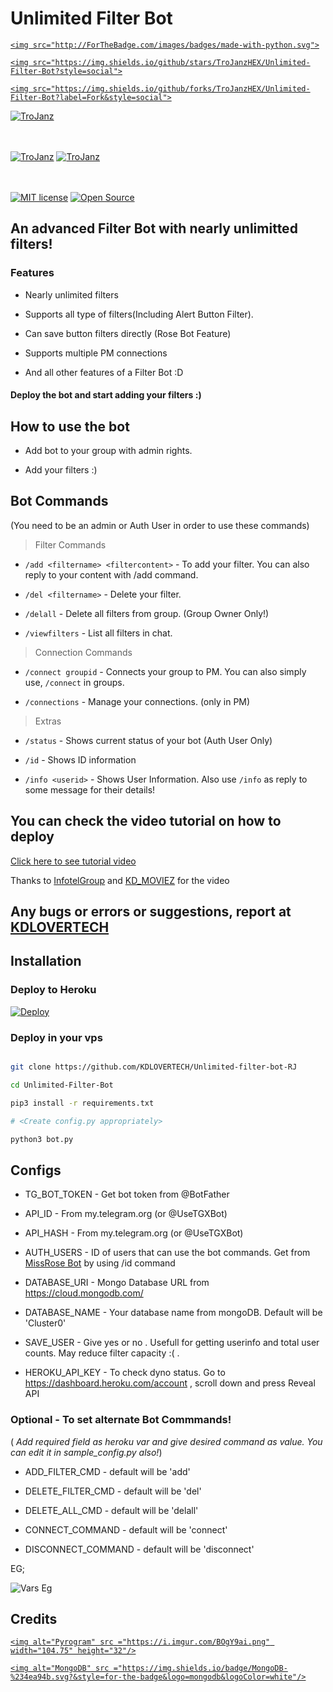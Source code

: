 # Unlimited Filter Bot

<p align="center">

  <a href="https://www.python.org">

    <img src="http://ForTheBadge.com/images/badges/made-with-python.svg">

  </a>

</p>

<p align="center">

  <a href="https://github.com/TroJanzHEX/Unlimited-Filter-Bot/stargazers">

    <img src="https://img.shields.io/github/stars/TroJanzHEX/Unlimited-Filter-Bot?style=social">

  </a>

  

  <a href="https://github.com/TroJanzHEX/Unlimited-Filter-Bot/fork">

    <img src="https://img.shields.io/github/forks/TroJanzHEX/Unlimited-Filter-Bot?label=Fork&style=social">

  </a>  

</p>

[![TroJanz](https://img.shields.io/badge/TroJanzHEX-Channel-orange?style=for-the-badge&logo=telegram)](https://telegram.dog/TroJanzHEX)  

ㅤㅤㅤㅤㅤㅤㅤ  

[![TroJanz](https://img.shields.io/badge/TroJanzHEX-Support-red?style=flat&logo=telegram)](https://telegram.dog/TroJanzSupport)  [![TroJanz](https://img.shields.io/badge/TroJanzHEX-Website-red?style=flat&logo=CodersRank)](https://TroJanzHEX.me)  

ㅤㅤㅤㅤㅤㅤㅤ  

[![MIT license](https://img.shields.io/badge/License-MIT-blue?style=flat)](https://github.com/TroJanzHEX/Unlimited-Filter-Bot/blob/main/LICENSE)  [![Open Source](https://badges.frapsoft.com/os/v2/open-source.svg?v=103)](https://github.com/TroJanzHEX/Unlimited-Filter-Bot)

## An advanced Filter Bot with nearly unlimitted filters!

### Features

* Nearly unlimited filters

* Supports all type of filters(Including Alert Button Filter).

* Can save button filters directly (Rose Bot Feature)

* Supports multiple PM connections

* And all other features of a Filter Bot :D

#### Deploy the bot and start adding your filters :)

## How to use the bot

* Add bot to your group with admin rights.

* Add your filters :)

## Bot Commands

(You need to be an admin or Auth User in order to use these commands)

> Filter Commands

* `/add <filtername> <filtercontent>`  -  To add your filter. You can also reply to your content with /add command.

* `/del <filtername>`  -  Delete your filter.

* `/delall`  -  Delete all filters from group. (Group Owner Only!)

* `/viewfilters`  -  List all filters in chat.

> Connection Commands

* `/connect groupid`  -  Connects your group to PM. You can also simply use, `/connect` in groups.

* `/connections`  -  Manage your connections. (only in PM)

> Extras

* `/status`  -  Shows current status of your bot (Auth User Only)

* `/id`  -  Shows ID information

* `/info <userid>`  -  Shows User Information. Also use `/info` as reply to some message for their details!

## You can check the video tutorial on how to deploy

[Click here to see tutorial video](https://youtu.be/hkmc3e7U7R4)

Thanks to [InfotelGroup](https://telegram.dog/kannada_movies_Groups) and [KD_MOVIEZ](https://telegram.dog/KD_MOVIEZ) for the video

## Any bugs or errors or suggestions, report at [KDLOVERTECH](https://t.me/KDLOVERTECH)

## Installation

### Deploy to Heroku

[![Deploy](https://www.herokucdn.com/deploy/button.svg)](https://heroku.com/deploy?template=https://github.com/DarkDevil1265/Unlimited-filter-bot-RJ)

### Deploy in your vps

```sh

git clone https://github.com/KDLOVERTECH/Unlimited-filter-bot-RJ

cd Unlimited-Filter-Bot

pip3 install -r requirements.txt

# <Create config.py appropriately>

python3 bot.py

```

## Configs

* TG_BOT_TOKEN  - Get bot token from @BotFather

* API_ID        - From my.telegram.org (or @UseTGXBot)

* API_HASH      - From my.telegram.org (or @UseTGXBot)

* AUTH_USERS  - ID of users that can use the bot commands. Get from [MissRose Bot](https://telegram.dog/MissRose_bot) by using /id command

* DATABASE_URI  - Mongo Database URL from https://cloud.mongodb.com/

* DATABASE_NAME  - Your database name from mongoDB. Default will be 'Cluster0'

* SAVE_USER  -  Give yes or no . Usefull for getting userinfo and total user counts. May reduce filter capacity :( .

* HEROKU_API_KEY  -  To check dyno status. Go to https://dashboard.heroku.com/account , scroll down and press Reveal API

### Optional - To set alternate Bot Commmands!

( *Add required field as heroku var and give desired command as value. You can edit it in sample_config.py also!*)

* ADD_FILTER_CMD  -  default will be 'add'

* DELETE_FILTER_CMD  -  default will be 'del'

* DELETE_ALL_CMD  -  default will be 'delall'

* CONNECT_COMMAND  -  default will be 'connect'

* DISCONNECT_COMMAND  -  default will be 'disconnect'

EG;  

![Vars Eg](https://telegra.ph/file/1f956f3491f2f20a9c1ec.jpg)

## Credits

<p align="left">

  <a href="https://github.com/pyrogram/pyrogram">

    <img alt="Pyrogram" src ="https://i.imgur.com/BOgY9ai.png" width="104.75" height="32"/>

  </a>

</p>

<p align="left">

  <a href="https://docs.mongodb.com">

    <img alt="MongoDB" src ="https://img.shields.io/badge/MongoDB-%234ea94b.svg?&style=for-the-badge&logo=mongodb&logoColor=white"/>

  </a>

</p>
